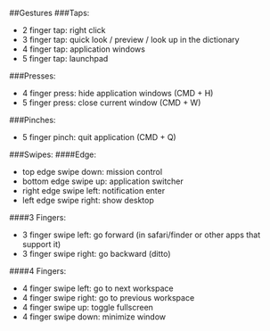 ##Gestures
###Taps:
* 2 finger tap: right click 
* 3 finger tap: quick look / preview / look up in the dictionary
* 4 finger tap: application windows
* 5 finger tap: launchpad


###Presses:
* 4 finger press: hide application windows (CMD + H)
* 5 finger press: close current window (CMD + W)

###Pinches:
* 5 finger pinch: quit application (CMD + Q)

###Swipes:
####Edge:
* top edge swipe down: mission control
* bottom edge swipe up: application switcher
* right edge swipe left: notification enter
* left edge swipe right: show desktop

####3 Fingers:
* 3 finger swipe left: go forward (in safari/finder or other apps that support it)
* 3 finger swipe right: go backward (ditto)

####4 Fingers:
* 4 finger swipe left: go to next workspace
* 4 finger swipe right: go to previous workspace
* 4 finger swipe up: toggle fullscreen
* 4 finger swipe down: minimize window


